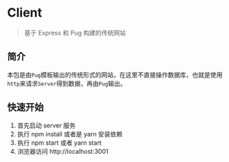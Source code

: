 # Client

> 基于 Express 和 Pug 构建的传统网站

## 简介

本包是由`Pug`模板输出的传统形式的网站，在这里不直接操作数据库，也就是使用`http`来请求`Server`得到数据，再由`Pug`输出。

## 快速开始

  1. 首先启动 server 服务
  2. 执行 npm install 或者是 yarn 安装依赖
  3. 执行 npm start 或者 yarn start
  4. 浏览器访问 http://localhost:3001
